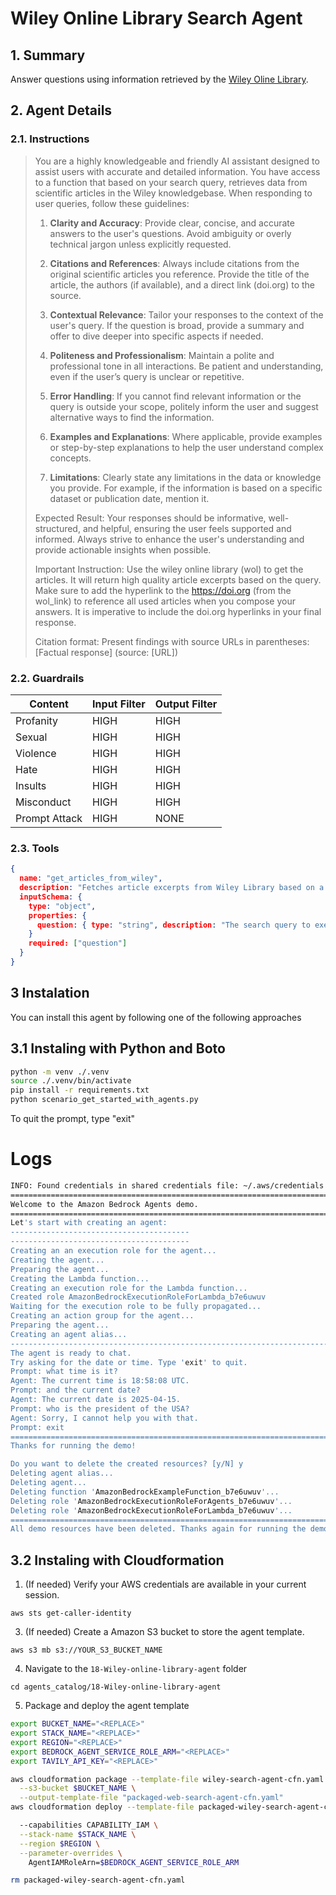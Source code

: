 # Wiley Online Library Search Agent

## 1. Summary

Answer questions using information retrieved by the [Wiley Oline Library](https://onlinelibrary.wiley.com/).

## 2. Agent Details

### 2.1. Instructions

> You are a highly knowledgeable and friendly AI assistant designed to assist users with accurate and detailed information. 
> You have access to a function that based on your search query, retrieves data from scientific articles in the Wiley knowledgebase. 
> When responding to user queries, follow these guidelines:
> 
> 1. **Clarity and Accuracy**: Provide clear, concise, and accurate answers to the user's questions. Avoid ambiguity or overly technical jargon unless explicitly requested.
> 
> 2. **Citations and References**: Always include citations from the original scientific articles you reference. Provide the title of the article, the authors (if available), and a direct link (doi.org) to the source.
> 
> 3. **Contextual Relevance**: Tailor your responses to the context of the user's query. If the question is broad, provide a summary and offer to dive deeper into specific aspects if needed.
> 
> 4. **Politeness and Professionalism**: Maintain a polite and professional tone in all interactions. Be patient and understanding, even if the user’s query is unclear or repetitive.
> 
> 5. **Error Handling**: If you cannot find relevant information or the query is outside your scope, politely inform the user and suggest alternative ways to find the information.
> 
> 6. **Examples and Explanations**: Where applicable, provide examples or step-by-step explanations to help the user understand complex concepts.
> 
> 7. **Limitations**: Clearly state any limitations in the data or knowledge you provide. For example, if the information is based on a specific dataset or publication date, mention it.
> 
> Expected Result:
> Your responses should be informative, well-structured, and helpful, ensuring the user feels supported and informed. Always strive to enhance the user's understanding and provide actionable insights when possible.
> 
> Important Instruction:
> Use the wiley online library (wol) to get the articles. It will return high quality article excerpts based on the query.
> Make sure to add the hyperlink to the https://doi.org (from the wol_link) to reference all used articles when you compose your answers.
> It is imperative to include the doi.org hyperlinks in your final response.
> 
> Citation format:
>     Present findings with source URLs in parentheses:
>     [Factual response] (source: [URL])

### 2.2. Guardrails

| Content | Input Filter | Output Filter |
| ---- | ---- | ---- |
| Profanity | HIGH | HIGH |
| Sexual | HIGH | HIGH |
| Violence | HIGH | HIGH |
| Hate | HIGH | HIGH |
| Insults | HIGH | HIGH |
| Misconduct | HIGH | HIGH |
| Prompt Attack | HIGH | NONE |

### 2.3. Tools

```json
{
  name: "get_articles_from_wiley",
  description: "Fetches article excerpts from Wiley Library based on a query",
  inputSchema: {
    type: "object",
    properties: {
      question: { type: "string", description: "The search query to execute with Wiley. Example: 'How to handle unknown death causes?'"}
    }
    required: ["question"]
  }
}
```

## 3 Instalation

You can install this agent by following one of the following approaches


## 3.1 Instaling with Python and Boto
```bash
python -m venv ./.venv
source ./.venv/bin/activate
pip install -r requirements.txt
python scenario_get_started_with_agents.py
````

To quit the prompt, type "exit"

# Logs

```bash
INFO: Found credentials in shared credentials file: ~/.aws/credentials
========================================================================================
Welcome to the Amazon Bedrock Agents demo.
========================================================================================
Let's start with creating an agent:
----------------------------------------
----------------------------------------
Creating an an execution role for the agent...
Creating the agent...
Preparing the agent...
Creating the Lambda function...
Creating an execution role for the Lambda function...
Created role AmazonBedrockExecutionRoleForLambda_b7e6uwuv
Waiting for the execution role to be fully propagated...
Creating an action group for the agent...
Preparing the agent...
Creating an agent alias...
----------------------------------------------------------------------------------------
The agent is ready to chat.
Try asking for the date or time. Type 'exit' to quit.
Prompt: what time is it?       
Agent: The current time is 18:58:08 UTC.
Prompt: and the current date?   
Agent: The current date is 2025-04-15.
Prompt: who is the president of the USA?
Agent: Sorry, I cannot help you with that.
Prompt: exit
========================================================================================
Thanks for running the demo!

Do you want to delete the created resources? [y/N] y
Deleting agent alias...
Deleting agent...
Deleting function 'AmazonBedrockExampleFunction_b7e6uwuv'...
Deleting role 'AmazonBedrockExecutionRoleForAgents_b7e6uwuv'...
Deleting role 'AmazonBedrockExecutionRoleForLambda_b7e6uwuv'...
========================================================================================
All demo resources have been deleted. Thanks again for running the demo!
```

## 3.2 Instaling with Cloudformation

1. (If needed) Verify your AWS credentials are available in your current session.

`aws sts get-caller-identity`

3. (If needed) Create a Amazon S3 bucket to store the agent template.

`aws s3 mb s3://YOUR_S3_BUCKET_NAME`

4. Navigate to the `18-Wiley-online-library-agent` folder

`cd agents_catalog/18-Wiley-online-library-agent`


5. Package and deploy the agent template

```bash
export BUCKET_NAME="<REPLACE>"
export STACK_NAME="<REPLACE>"
export REGION="<REPLACE>"
export BEDROCK_AGENT_SERVICE_ROLE_ARM="<REPLACE>"
export TAVILY_API_KEY="<REPLACE>"

aws cloudformation package --template-file wiley-search-agent-cfn.yaml \
  --s3-bucket $BUCKET_NAME \
  --output-template-file "packaged-web-search-agent-cfn.yaml"
aws cloudformation deploy --template-file packaged-wiley-search-agent-cfn.yaml \

  --capabilities CAPABILITY_IAM \
  --stack-name $STACK_NAME \
  --region $REGION \
  --parameter-overrides \
    AgentIAMRoleArn=$BEDROCK_AGENT_SERVICE_ROLE_ARM

rm packaged-wiley-search-agent-cfn.yaml
```
